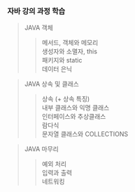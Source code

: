 ### 자바 강의 과정 학습
>JAVA 객체
>>메서드, 객체와 메모리<br>
>>생성자와 소멸자, this<br>
>>패키지와 static<br>
>>데이터 은닉

>JAVA 상속 및 클래스
>>상속 (+ 상속 특징)<br>
>>내부 클래스와 익명 클래스<br>
>>인터페이스와 추상클래스<br>
>>람다식<br>
>>문자열 클래스와 COLLECTIONS

>JAVA 마무리
>>예외 처리<br>
>>입력과 출력<br>
>>네트워킹<br>
>>
